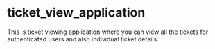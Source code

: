 # ticket_view_application
This is ticket viewing application where you can view all the tickets for authenticated users and also individual ticket details
